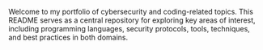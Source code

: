Welcome to my portfolio of cybersecurity and coding-related topics. This README serves as a central repository for exploring key areas of interest, including programming languages, security protocols, tools, techniques, and best practices in both domains.
